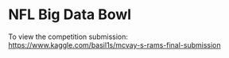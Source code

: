 # NFL Big Data Bowl

To view the competition submission: https://www.kaggle.com/basil1s/mcvay-s-rams-final-submission
